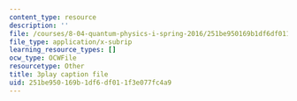 ```yaml
---
content_type: resource
description: ''
file: /courses/8-04-quantum-physics-i-spring-2016/251be950169b1df6df011f3e077fc4a9_e0C1Bkcjrdc.srt
file_type: application/x-subrip
learning_resource_types: []
ocw_type: OCWFile
resourcetype: Other
title: 3play caption file
uid: 251be950-169b-1df6-df01-1f3e077fc4a9
---
```

